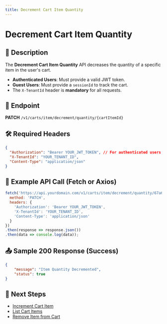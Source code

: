 ```yaml
---
title: Decrement Cart Item Quantity
---
```


# Decrement Cart Item Quantity

## 📌 Description
The **Decrement Cart Item Quantity** API decreases the quantity of a specific item in the user's cart.

- **Authenticated Users**: Must provide a valid JWT token.
- **Guest Users**: Must provide a `sessionId` to track the cart.
- The `X-TenantId` header is **mandatory** for all requests.

## 🔗 Endpoint
**PATCH** `/v1/carts/item/decrement/quantity/{cartItemId}`

## 🛠️ Required Headers
```json
{
  "Authorization": "Bearer YOUR_JWT_TOKEN", // For authenticated users
  "X-TenantId": "YOUR_TENANT_ID",
  "Content-Type": "application/json"
}
```

## 📡 Example API Call (Fetch or Axios)
```javascript
fetch('https://api.yourdomain.com/v1/carts/item/decrement/quantity/67a6261a320f3f7368dfec35', {
  method: 'PATCH',
  headers: {
    'Authorization': 'Bearer YOUR_JWT_TOKEN',
    'X-TenantId': 'YOUR_TENANT_ID',
    'Content-Type': 'application/json'
  }
})
.then(response => response.json())
.then(data => console.log(data));
```

## 📤 Sample 200 Response (Success)
```json
{
    "message": "Item Quantity Decremented",
    "status": true
}
```

## 🔗 Next Steps
- [Increment Cart Item](./increment-cart-item.md)
- [List Cart Items](./list-cart-items.md)
- [Remove Item from Cart](./remove-cart-item.md)